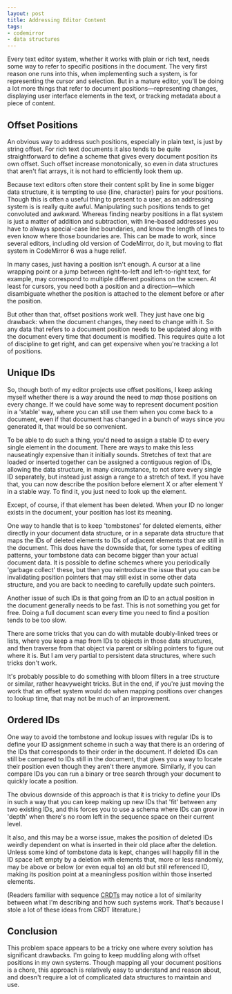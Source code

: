 ```yaml
---
layout: post
title: Addressing Editor Content
tags:
- codemirror
- data structures
---
```


Every text editor system, whether it works with plain or rich text,
needs some way to refer to specific positions in the document. The
very first reason one runs into this, when implementing such a system,
is for representing the cursor and selection. But in a mature editor,
you'll be doing a lot more things that refer to document
positions—representing changes, displaying user interface elements in
the text, or tracking metadata about a piece of content.

## Offset Positions

An obvious way to address such positions, especially in plain text, is
just by string offset. For rich text documents it also tends to be
quite straightforward to define a scheme that gives every document
position its own offset. Such offset increase monotonically, so even
in data structures that aren't flat arrays, it is not hard to
efficiently look them up.

Because text editors often store their content split by line in some
bigger data structure, it is tempting to use {line, character} pairs
for your positions. Though this is often a useful thing to present to
a user, as an addressing system is is really quite awful. Manipulating
such positions tends to get convoluted and awkward. Whereas finding
nearby positions in a flat system is just a matter of addition and
subtraction, with line-based addresses you have to always special-case
line boundaries, and know the length of lines to even know where those
boundaries are. This can be made to work, since several editors,
including old version of CodeMirror, do it, but moving to flat system
in CodeMirror 6 was a huge relief.

In many cases, just having a position isn't enough. A cursor at a line
wrapping point or a jump between right-to-left and left-to-right text,
for example, may correspond to multiple different positions on the
screen. At least for cursors, you need both a position and a
direction—which disambiguate whether the position is attached to the
element before or after the position.

But other than that, offset positions work well. They just have one
big drawback: when the document changes, they need to change with it.
So any data that refers to a document position needs to be updated
along with the document every time that document is modified. This
requires quite a lot of discipline to get right, and can get expensive
when you're tracking a lot of positions.

## Unique IDs

So, though both of my editor projects use offset positions, I keep
asking myself whether there is a way around the need to *map* those
positions on every change. If we could have some way to represent
document position in a 'stable' way, where you can still use them when
you come back to a document, even if that document has changed in a
bunch of ways since you generated it, that would be so convenient.

To be able to do such a thing, you'd need to assign a stable ID to
every single element in the document. There are ways to make this less
nauseatingly expensive than it initially sounds. Stretches of text that
are loaded or inserted together can be assigned a contiguous region of
IDs, allowing the data structure, in many circumstance, to not store
every single ID separately, but instead just assign a range to a
stretch of text. If you have that, you can now describe the position
before element X or after element Y in a stable way. To find it, you
just need to look up the element.

Except, of course, if that element has been deleted. When your ID no
longer exists in the document, your position has lost its meaning.

One way to handle that is to keep 'tombstones' for deleted elements,
either directly in your document data structure, or in a separate data
structure that maps the IDs of deleted elements to IDs of adjacent
elements that are still in the document. This does have the downside
that, for some types of editing patterns, your tombstone data can
become bigger than your actual document data. It is possible to define
schemes where you periodically 'garbage collect' these, but then you
reintroduce the issue that you can be invalidating position pointers
that may still exist in some other data structure, and you are back to
needing to carefully update such pointers.

Another issue of such IDs is that going from an ID to an actual
position in the document generally needs to be fast. This is not
something you get for free. Doing a full document scan every time you
need to find a position tends to be too slow.

There are some tricks that you can do with mutable doubly-linked trees
or lists, where you keep a map from IDs to objects in those data
structures, and then traverse from that object via parent or sibling
pointers to figure out where it is. But I am very partial to
persistent data structures, where such tricks don't work.

It's probably possible to do something with bloom filters in a tree
structure or similar, rather heavyweight tricks. But in the end, if
you're just moving the work that an offset system would do when
mapping positions over changes to lookup time, that may not be much of
an improvement.

## Ordered IDs

One way to avoid the tombstone and lookup issues with regular IDs is
to define your ID assignment scheme in such a way that there is an
ordering of the IDs that corresponds to their order in the document.
If deleted IDs can still be compared to IDs still in the document,
that gives you a way to locate their position even though they aren't
there anymore. Similarly, if you can compare IDs you can run a binary
or tree search through your document to quickly locate a position.

The obvious downside of this approach is that it is tricky to define
your IDs in such a way that you can keep making up new IDs that 'fit'
between any two existing IDs, and this forces you to use a schema
where IDs can grow in 'depth' when there's no room left in the
sequence space on their current level.

It also, and this may be a worse issue, makes the position of deleted
IDs weirdly dependent on what is inserted in their old place after the
deletion. Unless some kind of tombstone data is kept, changes will
happily fill in the ID space left empty by a deletion with elements
that, more or less randomly, may be above or below (or even equal to)
an old but still referenced ID, making its position point at a
meaningless position within those inserted elements.

(Readers familiar with sequence
[CRDTs](https://en.wikipedia.org/wiki/Conflict-free_replicated_data_type)
may notice a lot of similarity between what I'm describing and how
such systems work. That's because I stole a lot of these ideas from
CRDT literature.)

## Conclusion

This problem space appears to be a tricky one where every solution has
significant drawbacks. I'm going to keep muddling along with offset
positions in my own systems. Though mapping all your document
positions is a chore, this approach is relatively easy to understand
and reason about, and doesn't require a lot of complicated data
structures to maintain and use.
